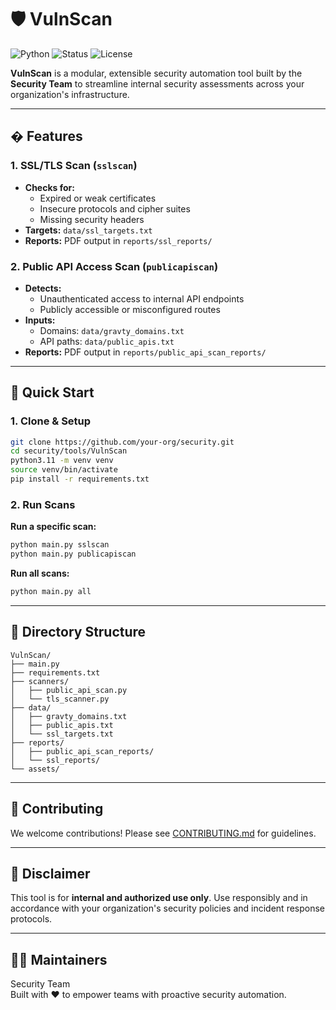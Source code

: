 
# 🛡️ VulnScan

![Python](https://img.shields.io/badge/Python-3.11%2B-blue?logo=python)
![Status](https://img.shields.io/badge/status-active-brightgreen)
![License](https://img.shields.io/github/license/your-org/security)

**VulnScan** is a modular, extensible security automation tool built by the **Security Team** to streamline internal security assessments across your organization's infrastructure.

---

## � Features

### 1. SSL/TLS Scan (`sslscan`)
* **Checks for:**
  - Expired or weak certificates
  - Insecure protocols and cipher suites
  - Missing security headers
* **Targets:** `data/ssl_targets.txt`
* **Reports:** PDF output in `reports/ssl_reports/`

### 2. Public API Access Scan (`publicapiscan`)
* **Detects:**
  - Unauthenticated access to internal API endpoints
  - Publicly accessible or misconfigured routes
* **Inputs:**
  - Domains: `data/gravty_domains.txt`
  - API paths: `data/public_apis.txt`
* **Reports:** PDF output in `reports/public_api_scan_reports/`

---

## 🚀 Quick Start

### 1. Clone & Setup

```bash
git clone https://github.com/your-org/security.git
cd security/tools/VulnScan
python3.11 -m venv venv
source venv/bin/activate
pip install -r requirements.txt
```

### 2. Run Scans

**Run a specific scan:**

```bash
python main.py sslscan
python main.py publicapiscan
```

**Run all scans:**

```bash
python main.py all
```

---

## 📁 Directory Structure

```
VulnScan/
├── main.py
├── requirements.txt
├── scanners/
│   ├── public_api_scan.py
│   └── tls_scanner.py
├── data/
│   ├── gravty_domains.txt
│   ├── public_apis.txt
│   └── ssl_targets.txt
├── reports/
│   ├── public_api_scan_reports/
│   └── ssl_reports/
└── assets/
```

---

## 📝 Contributing

We welcome contributions! Please see [CONTRIBUTING.md](../../CONTRIBUTING.md) for guidelines.

---

## 📢 Disclaimer

This tool is for **internal and authorized use only**. Use responsibly and in accordance with your organization's security policies and incident response protocols.

---

## 👨‍💻 Maintainers

Security Team  
Built with ❤️ to empower teams with proactive security automation.
